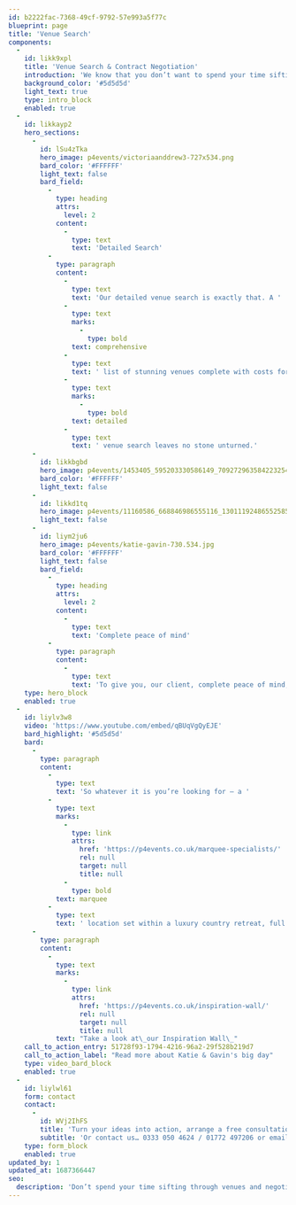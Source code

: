 ```yaml
---
id: b2222fac-7368-49cf-9792-57e993a5f77c
blueprint: page
title: 'Venue Search'
components:
  -
    id: likk9xpl
    title: 'Venue Search & Contract Negotiation'
    introduction: 'We know that you don’t want to spend your time sifting through venues and negotiating contracts. Luckily for you, that’s precisely where we excel. Leave it to us and our extensive knowledge to find the right venue, at the right price.'
    background_color: '#5d5d5d'
    light_text: true
    type: intro_block
    enabled: true
  -
    id: likkayp2
    hero_sections:
      -
        id: lSu4zTka
        hero_image: p4events/victoriaanddrew3-727x534.png
        bard_color: '#FFFFFF'
        light_text: false
        bard_field:
          -
            type: heading
            attrs:
              level: 2
            content:
              -
                type: text
                text: 'Detailed Search'
          -
            type: paragraph
            content:
              -
                type: text
                text: 'Our detailed venue search is exactly that. A '
              -
                type: text
                marks:
                  -
                    type: bold
                text: comprehensive
              -
                type: text
                text: ' list of stunning venues complete with costs for both room hire and all of those added extras which you may require for your event. Our '
              -
                type: text
                marks:
                  -
                    type: bold
                text: detailed
              -
                type: text
                text: ' venue search leaves no stone unturned.'
      -
        id: likkbgbd
        hero_image: p4events/1453405_595203330586149_709272963584223254_n-716x493.jpg
        bard_color: '#FFFFFF'
        light_text: false
      -
        id: likkd1tq
        hero_image: p4events/11160586_668846986555116_1301119248655258595_n-716x487.jpg
        light_text: false
      -
        id: liym2ju6
        hero_image: p4events/katie-gavin-730.534.jpg
        bard_color: '#FFFFFF'
        light_text: false
        bard_field:
          -
            type: heading
            attrs:
              level: 2
            content:
              -
                type: text
                text: 'Complete peace of mind'
          -
            type: paragraph
            content:
              -
                type: text
                text: 'To give you, our client, complete peace of mind, we will create a detailed scale layout plan to ensure that everything will fit comfortably. So you needn’t worry about having room for your guests amongst your dazzling furniture and props.'
    type: hero_block
    enabled: true
  -
    id: liylv3w8
    video: 'https://www.youtube.com/embed/qBUqVgQyEJE'
    bard_highlight: '#5d5d5d'
    bard:
      -
        type: paragraph
        content:
          -
            type: text
            text: 'So whatever it is you’re looking for – a '
          -
            type: text
            marks:
              -
                type: link
                attrs:
                  href: 'https://p4events.co.uk/marquee-specialists/'
                  rel: null
                  target: null
                  title: null
              -
                type: bold
            text: marquee
          -
            type: text
            text: ' location set within a luxury country retreat, full exclusivity of your own hotel for the weekend, or a low key intimate spot for your romantic reception, our team of experts can help create your dream wedding.'
      -
        type: paragraph
        content:
          -
            type: text
            marks:
              -
                type: link
                attrs:
                  href: 'https://p4events.co.uk/inspiration-wall/'
                  rel: null
                  target: null
                  title: null
            text: "Take a look at\_our Inspiration Wall\_"
    call_to_action_entry: 51728f93-1794-4216-96a2-29f528b219d7
    call_to_action_label: "Read more about Katie & Gavin's big day"
    type: video_bard_block
    enabled: true
  -
    id: liylwl61
    form: contact
    contact:
      -
        id: WVj2IhFS
        title: 'Turn your ideas into action, arrange a free consultation'
        subtitle: 'Or contact us… 0333 050 4624 / 01772 497206 or email us: info@p4events.co.uk'
    type: form_block
    enabled: true
updated_by: 1
updated_at: 1687366447
seo:
  description: 'Don’t spend your time sifting through venues and negotiating contracts, leave it in our capable hands, we will find the right venue and price, perfect for you.'
---
```

